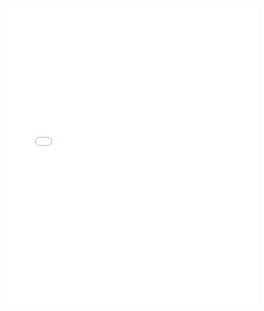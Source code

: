 <iframe src="/Users/abigailadam/Desktop/Files/UBC/Coop /AbiAdam_Resume.pdf" width="100%" height="600px" frameborder="0"></iframe>
